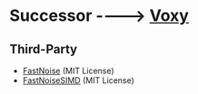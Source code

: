# Successor ----> [Voxy](https://github.com/cfnptr/voxy)

## Third-Party
* [FastNoise](https://github.com/Auburns/FastNoise) (MIT License)
* [FastNoiseSIMD](https://github.com/Auburns/FastNoiseSIMD) (MIT License)
